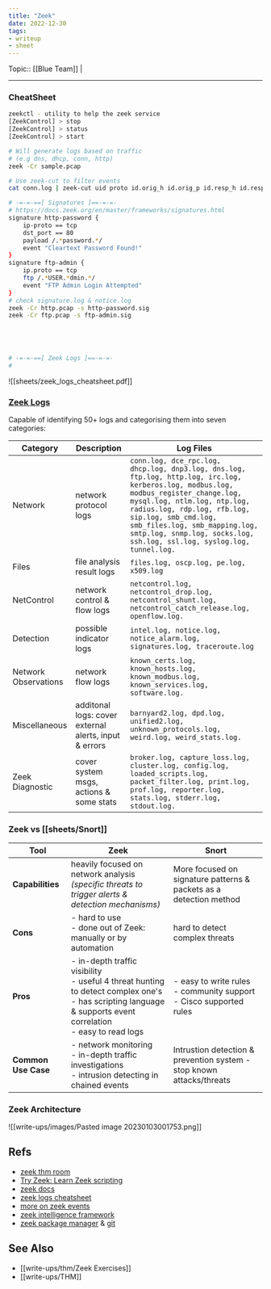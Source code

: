 ```yaml
---
title: "Zeek"
date: 2022-12-30
tags:
- writeup
- sheet
---
```


Topic:: [[Blue Team]] | 

---

### CheatSheet

```bash
zeekctl - utility to help the zeek service
[ZeekControl] > stop
[ZeekControl] > status
[ZeekControl] > start

# Will generate logs based on traffic
# (e.g dns, dhcp, conn, http)
zeek -Cr sample.pcap 

# Use zeek-cut to filter events
cat conn.log | zeek-cut uid proto id.orig_h id.orig_p id.resp_h id.resp_p

# -=-=-==[ Signatures ]==-=-=-
# https://docs.zeek.org/en/master/frameworks/signatures.html
signature http-password {
	ip-proto == tcp
	dst_port == 80
	payload /.*password.*/ 
	event "Cleartext Password Found!"
}
signature ftp-admin {
	ip.proto == tcp
	ftp /.*USER.*dmin.*/
	event "FTP Admin Login Attempted"
}
# check signature.log & notice.log
zeek -Cr http.pcap -s http-password.sig
zeek -Cr ftp.pcap -s ftp-admin.sig





# -=-=-==[ Zeek Logs ]==-=-=-
# 

```

![[sheets/zeek_logs_cheatsheet.pdf]]


### [Zeek Logs](https://docs.zeek.org/en/current/script-reference/log-files.html)


Capable of identifying 50+ logs and categorising them into seven categories:

| Category             | Description                                           | Log Files                                                                                                                                                                                                                                                                                                                          |
| -------------------- | ----------------------------------------------------- | ---------------------------------------------------------------------------------------------------------------------------------------------------------------------------------------------------------------------------------------------------------------------------------------------------------------------------------- |
| Network              | network protocol logs                                 | `conn.log, dce_rpc.log, dhcp.log, dnp3.log, dns.log, ftp.log, http.log, irc.log, kerberos.log, modbus.log, modbus_register_change.log, mysql.log, ntlm.log, ntp.log, radius.log, rdp.log, rfb.log, sip.log, smb_cmd.log, smb_files.log, smb_mapping.log, smtp.log, snmp.log, socks.log, ssh.log, ssl.log, syslog.log, tunnel.log.` |
| Files                | file analysis result logs                             | `files.log, oscp.log, pe.log, x509.log`                                                                                                                                                                                                                                                                                            |
| NetControl           | network control & flow logs                           | `netcontrol.log, netcontrol_drop.log, netcontrol_shunt.log, netcontrol_catch_release.log, openflow.log.`                                                                                                                                                                                                                           |
| Detection            | possible indicator logs                               | `intel.log, notice.log, notice_alarm.log, signatures.log, traceroute.log`                                                                                                                                                                                                                                                          |
| Network Observations | network flow logs                                     | `known_certs.log, known_hosts.log, known_modbus.log, known_services.log, software.log.`                                                                                                                                                                                                                                            |
| Miscellaneous        | additonal logs: cover external alerts, input & errors | `barnyard2.log, dpd.log, unified2.log, unknown_protocols.log, weird.log, weird_stats.log.`                                                                                                                                                                                                                                         |
| Zeek Diagnostic      | cover system msgs, actions & some stats               | `broker.log, capture_loss.log, cluster.log, config.log, loaded_scripts.log, packet_filter.log, print.log, prof.log, reporter.log, stats.log, stderr.log, stdout.log.`                                                                                                                                                                                                                                                                                                                                   |


### Zeek vs [[sheets/Snort]]

| Tool            | Zeek                                                                                                                                                                     | Snort                                                                       |
| --------------- | ------------------------------------------------------------------------------------------------------------------------------------------------------------------------ | --------------------------------------------------------------------------- |
| **Capabilities**    | heavily focused on network analysis *(specific threats to trigger alerts & detection mechanisms)*                                                                        | More focused on signature patterns & packets as a detection method          |
| **Cons**            | - hard to use <br> - done out of Zeek: manually or by automation                                                                                                         | hard to detect complex threats                                              |
| **Pros**            | - in-depth traffic visibility <br> - useful 4 threat hunting to detect complex one's <br> - has scripting language & supports event correlation <br> - easy to read logs | - easy to write rules <br> - community support <br> - Cisco supported rules |
| **Common Use Case** | - network monitoring <br> - in-depth traffic investigations <br> - intrusion detecting in chained events                                                                 | Intrustion detection & prevention system - stop known attacks/threats                                                                            |


### Zeek Architecture

![[write-ups/images/Pasted image 20230103001753.png]]


## Refs
- [zeek thm room](https://tryhackme.com/room/zeekbro)
- [Try Zeek: Learn Zeek scripting](https://try.bro.org/#/?example=hello)
- [zeek docs](https://docs.zeek.org/en/master/frameworks/index.html)
- [zeek logs cheatsheet](https://f.hubspotusercontent00.net/hubfs/8645105/Corelight_May2021/Pdf/002_CORELIGHT_080420_ZEEK_LOGS_US_ONLINE.pdf)
- [more on zeek events](https://docs.zeek.org/en/master/scripts/base/bif/event.bif.zeek.html?highlight=signature_match)
- [zeek intelligence framework](https://docs.zeek.org/en/master/frameworks/intel.html)
- [zeek package manager](https://packages.zeek.org/) & [git](https://github.com/zeek/packages)
## See Also
- [[write-ups/thm/Zeek Exercises]]
- [[write-ups/THM]]
